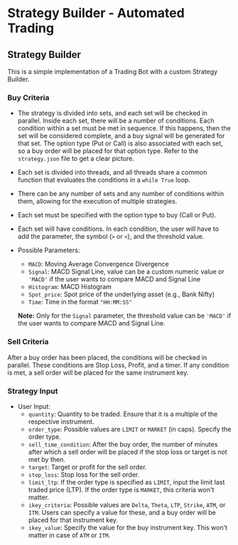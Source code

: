 # Strategy Builder - Automated Trading

## Strategy Builder

This is a simple implementation of a Trading Bot with a custom Strategy Builder.

### Buy Criteria

- The strategy is divided into sets, and each set will be checked in parallel. Inside each set, there will be a number of conditions. Each condition within a set must be met in sequence. If this happens, then the set will be considered complete, and a buy signal will be generated for that set. The option type (Put or Call) is also associated with each set, so a buy order will be placed for that option type. Refer to the `strategy.json` file to get a clear picture.

- Each set is divided into threads, and all threads share a common function that evaluates the conditions in a `while True` loop.

- There can be any number of sets and any number of conditions within them, allowing for the execution of multiple strategies.

- Each set must be specified with the option type to buy (Call or Put).

- Each set will have conditions. In each condition, the user will have to add the parameter, the symbol (`>` or `<`), and the threshold value.

- Possible Parameters:
  - `MACD`: Moving Average Convergence Divergence
  - `Signal`: MACD Signal Line, value can be a custom numeric value or `'MACD'` if the user wants to compare MACD and Signal Line
  - `Histogram`: MACD Histogram
  - `Spot_price`: Spot price of the underlying asset (e.g., Bank Nifty)
  - `Time`: Time in the format `"HH:MM:SS"`

  **Note:** Only for the `Signal` parameter, the threshold value can be `'MACD'` if the user wants to compare MACD and Signal Line.

### Sell Criteria

After a buy order has been placed, the conditions will be checked in parallel. These conditions are Stop Loss, Profit, and a timer. If any condition is met, a sell order will be placed for the same instrument key.

### Strategy Input

- User Input:
  - `quantity`: Quantity to be traded. Ensure that it is a multiple of the respective instrument.
  - `order_type`: Possible values are `LIMIT` or `MARKET` (in caps). Specify the order type.
  - `sell_time_condition`: After the buy order, the number of minutes after which a sell order will be placed if the stop loss or target is not met by then.
  - `target`: Target or profit for the sell order.
  - `stop_loss`: Stop loss for the sell order.
  - `limit_ltp`: If the order type is specified as `LIMIT`, input the limit last traded price (LTP). If the order type is `MARKET`, this criteria won't matter.
  - `ikey_criteria`: Possible values are `Delta`, `Theta`, `LTP`, `Strike`, `ATM`, or `ITM`. Users can specify a value for these, and a buy order will be placed for that instrument key.
  - `ikey_value`: Specify the value for the buy instrument key. This won't matter in case of `ATM` or `ITM`.
